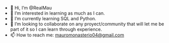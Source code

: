 - 👋 Hi, I’m @RealMau
- 👀 I’m interested in learning as much as I can.
- 🌱 I’m currently learning SQL and Python.
- 💞️ I’m looking to collaborate on any proyect/community that will let me be part of it so I can learn through experience.
- 📫 How to reach me: mauromonasterio04@gmail.com
